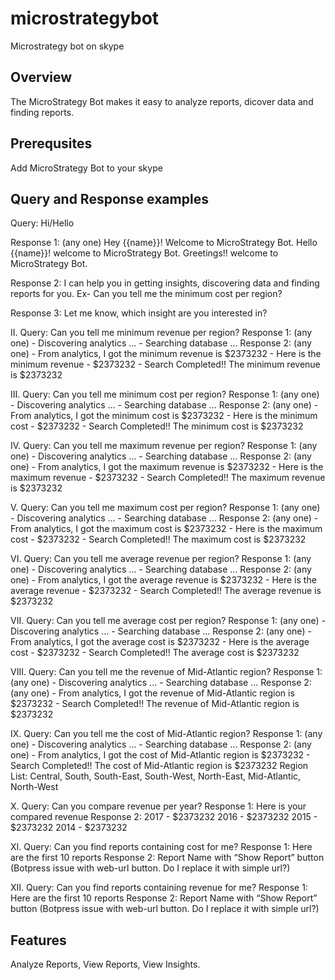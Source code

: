 # microstrategybot
Microstrategy bot on skype

Overview
--------
The MicroStrategy Bot makes it easy to analyze reports, dicover data and finding reports.

Prerequsites
--------
Add MicroStrategy Bot to your skype

Query and Response examples
--------

Query: Hi/Hello

Response 1: (any one)
	Hey {{name}}! Welcome to MicroStrategy Bot.
	Hello {{name}}! welcome to MicroStrategy Bot.
	Greetings!! welcome to MicroStrategy Bot.

Response 2: I can help you in getting insights, discovering data and finding reports for you. Ex- Can you tell me the minimum cost per region?

Response 3: Let me know, which insight are you interested in?

II.	Query: Can you tell me minimum revenue per region?
	Response 1: (any one)
	-	Discovering analytics ...
	-	Searching database ...
	Response 2: (any one)
	-	From analytics, I got the minimum revenue is $2373232
	-	Here is the minimum revenue - $2373232
	-	Search Completed!! The minimum revenue is $2373232

III. Query: Can you tell me minimum cost per region?
	Response 1: (any one)
	-	Discovering analytics ...
	-	Searching database ...
	Response 2: (any one)
	-	From analytics, I got the minimum cost is $2373232
	-	Here is the minimum cost - $2373232
	-	Search Completed!! The minimum cost is $2373232

IV.	Query: Can you tell me maximum revenue per region?
	Response 1: (any one)
	-	Discovering analytics ...
	-	Searching database ...
	Response 2: (any one)
	-	From analytics, I got the maximum revenue is $2373232
	-	Here is the maximum revenue - $2373232
	-	Search Completed!! The maximum revenue is $2373232

V.	Query: Can you tell me maximum cost per region?
	Response 1: (any one)
	-	Discovering analytics ...
	-	Searching database ...
	Response 2: (any one)
	-	From analytics, I got the maximum cost is $2373232
	-	Here is the maximum cost - $2373232
	-	Search Completed!! The maximum cost is $2373232

VI.	Query: Can you tell me average revenue per region?
	Response 1: (any one)
	-	Discovering analytics ...
	-	Searching database ...
	Response 2: (any one)
	-	From analytics, I got the average revenue is $2373232
	-	Here is the average revenue - $2373232
	-	Search Completed!! The average revenue is $2373232

VII. Query: Can you tell me average cost per region?
	Response 1: (any one)
	-	Discovering analytics ...
	-	Searching database ...
	Response 2: (any one)
	-	From analytics, I got the average cost is $2373232
	-	Here is the average cost - $2373232
	-	Search Completed!! The average cost is $2373232

VIII. Query: Can you tell me the revenue of Mid-Atlantic region?
	Response 1: (any one)
	-	Discovering analytics ...
	-	Searching database ...
	Response 2: (any one)
	-	From analytics, I got the revenue of Mid-Atlantic region is $2373232 
	-	Search Completed!! The revenue of Mid-Atlantic region is $2373232

IX.	Query: Can you tell me the cost of Mid-Atlantic region?
	Response 1: (any one)
	-	Discovering analytics ...
	-	Searching database ...
	Response 2: (any one)
	-	From analytics, I got the cost of Mid-Atlantic region is $2373232 
	-	Search Completed!! The cost of Mid-Atlantic region is $2373232
	Region List: Central, South, South-East, South-West, North-East, Mid-Atlantic, North-West

X.	Query: Can you compare revenue per year?
	Response 1: Here is your compared revenue
	Response 2:
	2017 - $2373232 
	2016 - $2373232
	2015 - $2373232
	2014 - $2373232

XI.	Query: Can you find reports containing cost for me?
	Response 1: Here are the first 10 reports
	Response 2: Report Name with “Show Report” button (Botpress issue with web-url button. Do I replace it with simple url?)

XII. Query: Can you find reports containing revenue for me?
	Response 1: Here are the first 10 reports
	Response 2: Report Name with “Show Report” button (Botpress issue with web-url button. Do I replace it with simple url?)


Features
--------
Analyze Reports, View Reports, View Insights.
